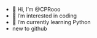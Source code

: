 - 👋 Hi, I’m @CPRooo
- 👀 I’m interested in coding  
- 🌱 I’m currently learning Python
- new to github
<!---
CPRooo/CPRooo is a ✨ special ✨ repository because its `README.md` (this file) appears on your GitHub profile.
You can click the Preview link to take a look at your changes.
--->
